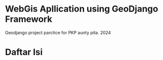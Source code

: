 # WebGis Apllication using GeoDjango Framework 

Geodjango project parctice for PKP aunty pita. 2024

# Daftar Isi

